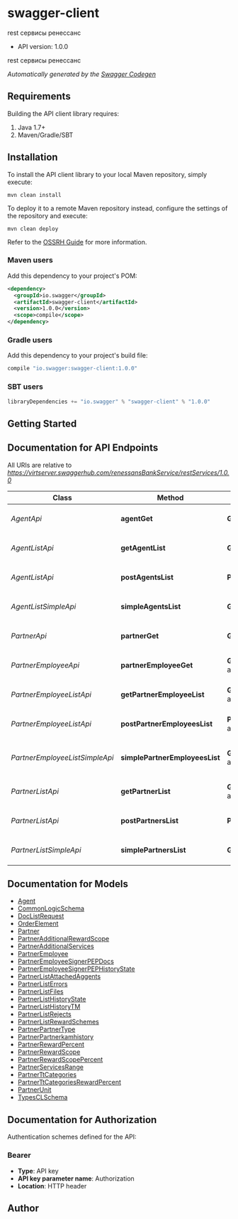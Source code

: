 # swagger-client

rest сервисы ренессанс
- API version: 1.0.0

rest сервисы ренессанс


*Automatically generated by the [Swagger Codegen](https://github.com/swagger-api/swagger-codegen)*

## Requirements

Building the API client library requires:
1. Java 1.7+
2. Maven/Gradle/SBT

## Installation

To install the API client library to your local Maven repository, simply execute:

```shell
mvn clean install
```

To deploy it to a remote Maven repository instead, configure the settings of the repository and execute:

```shell
mvn clean deploy
```

Refer to the [OSSRH Guide](http://central.sonatype.org/pages/ossrh-guide.html) for more information.

### Maven users

Add this dependency to your project's POM:

```xml
<dependency>
  <groupId>io.swagger</groupId>
  <artifactId>swagger-client</artifactId>
  <version>1.0.0</version>
  <scope>compile</scope>
</dependency>
```

### Gradle users

Add this dependency to your project's build file:

```groovy
compile "io.swagger:swagger-client:1.0.0"
```

### SBT users

```scala
libraryDependencies += "io.swagger" % "swagger-client" % "1.0.0"
```

## Getting Started

## Documentation for API Endpoints

All URIs are relative to *https://virtserver.swaggerhub.com/renessansBankService/restServices/1.0.0*

Class | Method | HTTP request | Description
------------ | ------------- | ------------- | -------------
*AgentApi* | **agentGet** | **GET** /rest-api/agents/{id} | получение документа по гуиду
*AgentListApi* | **getAgentList** | **GET** /rest-api/list/agent/{queryId} | получение списка документов
*AgentListApi* | **postAgentsList** | **POST** /rest-api/list/agent | сохранение параметров фильтрации
*AgentListSimpleApi* | **simpleAgentsList** | **GET** /rest-api/simple/list/agent | получение списка агентов
*PartnerApi* | **partnerGet** | **GET** /rest-api/partners/{id} | получение документа по гуиду
*PartnerEmployeeApi* | **partnerEmployeeGet** | **GET** /rest-api/partnerEmployees/{id} | получение документа по гуиду
*PartnerEmployeeListApi* | **getPartnerEmployeeList** | **GET** /rest-api/list/partnerEmployee/{queryId} | получение списка документов
*PartnerEmployeeListApi* | **postPartnerEmployeesList** | **POST** /rest-api/list/partnerEmployee | сохранение параметров фильтрации
*PartnerEmployeeListSimpleApi* | **simplePartnerEmployeesList** | **GET** /rest-api/simple/list/partnerEmployee | получение списка сотрудников партнера
*PartnerListApi* | **getPartnerList** | **GET** /rest-api/list/partner/{queryId} | получение списка документов
*PartnerListApi* | **postPartnersList** | **POST** /rest-api/list/partner | сохранение параметров фильтрации
*PartnerListSimpleApi* | **simplePartnersList** | **GET** /rest-api/simple/list/partner | получение списка партнеров


## Documentation for Models

 - [Agent](Agent.md)
 - [CommonLogicSchema](CommonLogicSchema.md)
 - [DocListRequest](DocListRequest.md)
 - [OrderElement](OrderElement.md)
 - [Partner](Partner.md)
 - [PartnerAdditionalRewardScope](PartnerAdditionalRewardScope.md)
 - [PartnerAdditionalServices](PartnerAdditionalServices.md)
 - [PartnerEmployee](PartnerEmployee.md)
 - [PartnerEmployeeSignerPEPDocs](PartnerEmployeeSignerPEPDocs.md)
 - [PartnerEmployeeSignerPEPHistoryState](PartnerEmployeeSignerPEPHistoryState.md)
 - [PartnerListAttachedAggents](PartnerListAttachedAggents.md)
 - [PartnerListErrors](PartnerListErrors.md)
 - [PartnerListFiles](PartnerListFiles.md)
 - [PartnerListHistoryState](PartnerListHistoryState.md)
 - [PartnerListHistoryTM](PartnerListHistoryTM.md)
 - [PartnerListRejects](PartnerListRejects.md)
 - [PartnerListRewardSchemes](PartnerListRewardSchemes.md)
 - [PartnerPartnerType](PartnerPartnerType.md)
 - [PartnerPartnerkamhistory](PartnerPartnerkamhistory.md)
 - [PartnerRewardPercent](PartnerRewardPercent.md)
 - [PartnerRewardScope](PartnerRewardScope.md)
 - [PartnerRewardScopePercent](PartnerRewardScopePercent.md)
 - [PartnerServicesRange](PartnerServicesRange.md)
 - [PartnerTtCategories](PartnerTtCategories.md)
 - [PartnerTtCategoriesRewardPercent](PartnerTtCategoriesRewardPercent.md)
 - [PartnerUnit](PartnerUnit.md)
 - [TypesCLSchema](TypesCLSchema.md)


## Documentation for Authorization

Authentication schemes defined for the API:
### Bearer

- **Type**: API key
- **API key parameter name**: Authorization
- **Location**: HTTP header


## Author


